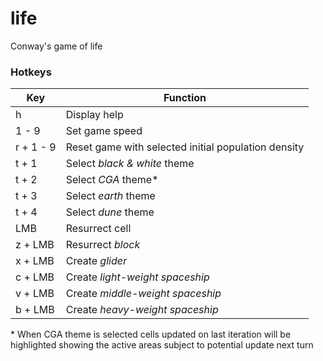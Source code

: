 # life
Conway's game of life

### Hotkeys

|Key|Function|
|-|-|
|h|Display help|
|1 - 9|Set game speed|
|r + 1 - 9|Reset game with selected initial population density|
|t + 1|Select *black & white* theme|
|t + 2|Select *CGA* theme\*|
|t + 3|Select *earth* theme|
|t + 4|Select *dune* theme|
|LMB|Resurrect cell|
|z + LMB|Resurrect *block*|
|x + LMB|Create *glider*|
|c + LMB|Create *light-weight spaceship*|
|v + LMB|Create *middle-weight spaceship*|
|b + LMB|Create *heavy-weight spaceship*|

\* When CGA theme is selected cells updated on last iteration will be highlighted showing the active areas subject to potential update next turn
